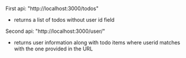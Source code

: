 
First api: "http://localhost:3000/todos"
- returns a list of todos without user id field

Second api: "http://localhost:3000/user/<pass your user id here>"
- returns user information along with todo items where userid matches with the one provided in the URL
